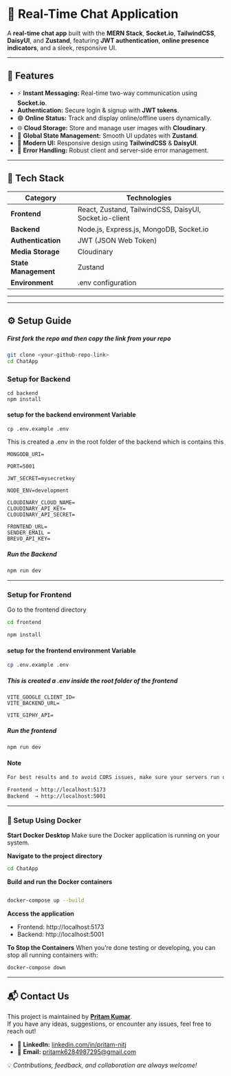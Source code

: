 # 💬 Real-Time Chat Application

A **real-time chat app** built with the **MERN Stack**, **Socket.io**, **TailwindCSS**, **DaisyUI**, and **Zustand**, featuring **JWT authentication**, **online presence indicators**, and a sleek, responsive UI.

---

## 🚀 Features

- ⚡ **Instant Messaging:** Real-time two-way communication using **Socket.io**.
- **Authentication:** Secure login & signup with **JWT tokens**.
- 🟢 **Online Status:** Track and display online/offline users dynamically.
- 🌐 **Cloud Storage:** Store and manage user images with **Cloudinary**.
- 🧠 **Global State Management:** Smooth UI updates with **Zustand**.
- 🎨 **Modern UI:** Responsive design using **TailwindCSS** & **DaisyUI**.
- 🧩 **Error Handling:** Robust client and server-side error management.

---

## 🧰 Tech Stack

| Category                   | Technologies                                           |
| -------------------------- | ------------------------------------------------------ |
| **Frontend**         | React, Zustand, TailwindCSS, DaisyUI, Socket.io-client |
| **Backend**          | Node.js, Express.js, MongoDB, Socket.io                |
| **Authentication**   | JWT (JSON Web Token)                                   |
| **Media Storage**    | Cloudinary                                             |
| **State Management** | Zustand                                                |
| **Environment**      | .env configuration                                     |

---

---

## ⚙️ Setup Guide

##### First fork the repo and then copy the link from your repo

```bash
git clone <your-github-repo-link>
cd ChatApp
```

### Setup for Backend

```env
cd backend
npm install
```

#### setup for the backend environment Variable

```env
cp .env.example .env
```

This is created a .env in the root folder of the backend which is contains this 

```env
MONGODB_URI=

PORT=5001

JWT_SECRET=mysecretkey

NODE_ENV=development

CLOUDINARY_CLOUD_NAME=
CLOUDINARY_API_KEY=
CLOUDINARY_API_SECRET=

FRONTEND_URL=
SENDER_EMAIL =
BREVO_API_KEY=

```

##### Run the Backend

```bash
npm run dev
```

---

### Setup for Frontend

Go to the frontend directory

```bash
cd frontend

npm install
```
#### setup for the frontend environment Variable

```bash
cp .env.example .env
```

##### This is created a .env inside the root folder of the frontend

```env
VITE_GOOGLE_CLIENT_ID=
VITE_BACKEND_URL=

VITE_GIPHY_API= 
```

##### Run the frontend

```bash
npm run dev
```

#### Note

```bash
For best results and to avoid CORS issues, make sure your servers run on the following URLs:

Frontend → http://localhost:5173  
Backend  → http://localhost:5001
```

----
### 🐳 Setup Using Docker

**Start Docker Desktop**
Make sure the Docker application is running on your system.

**Navigate to the project directory**
```bash
cd ChatApp
```

**Build and run the Docker containers**

   ```bash

   docker-compose up --build
   ```

**Access the application**

- Frontend: http://localhost:5173
- Backend: http://localhost:5001

**To Stop the Containers**
When you’re done testing or developing, you can stop all running containers with:

```bash
docker-compose down
```

----

## 📬 Contact Us

This project is maintained by [**Pritam Kumar**](https://github.com/Pritam-nitj).  
If you have any ideas, suggestions, or encounter any issues, feel free to reach out!

- 💼 **LinkedIn:** [linkedin.com/in/pritam-nitj](https://www.linkedin.com/in/pritam-nitj/)  
- 📧 **Email:** [pritamk6284987295@gmail.com](mailto:pritamk6284987295@gmail.com)

💡 *Contributions, feedback, and collaboration are always welcome!*
